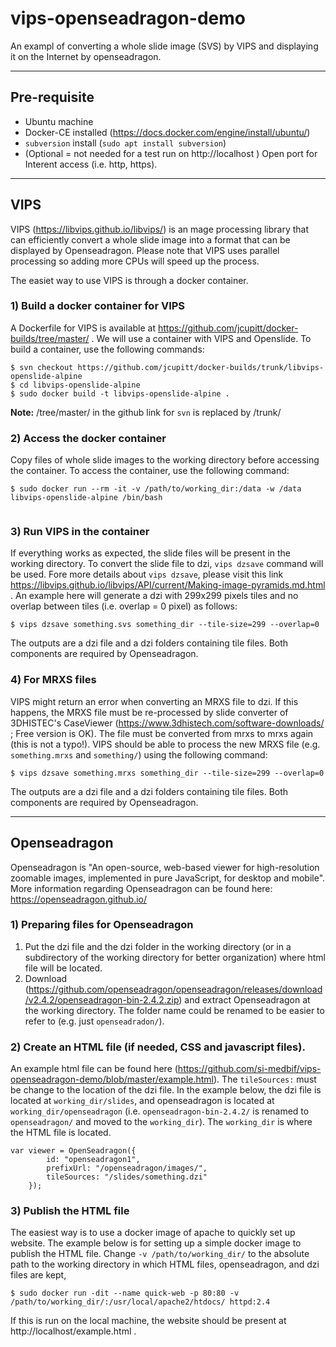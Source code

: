 # vips-openseadragon-demo
An exampl of converting a whole slide image (SVS) by VIPS and displaying it on the Internet by openseadragon.

***
## Pre-requisite
- Ubuntu machine
- Docker-CE installed (https://docs.docker.com/engine/install/ubuntu/)
- `subversion` install (`sudo apt install subversion`)
- (Optional = not needed for a test run on http://localhost ) Open port for Interent access (i.e. http, https). 

***
## VIPS
VIPS (https://libvips.github.io/libvips/) is an mage processing library that can efficiently convert a whole slide image into a format that can be displayed by Openseadragon. Please note that VIPS uses parallel processing so adding more CPUs will speed up the process. 

The easiet way to use VIPS is through a docker container.

### 1) Build a docker container for VIPS
A Dockerfile for VIPS is available at https://github.com/jcupitt/docker-builds/tree/master/ . We will use a container with VIPS and Openslide. To build a container, use the following commands:

```
$ svn checkout https://github.com/jcupitt/docker-builds/trunk/libvips-openslide-alpine
$ cd libvips-openslide-alpine
$ sudo docker build -t libvips-openslide-alpine .
```
**Note:** /tree/master/ in the github link for `svn` is replaced by /trunk/

### 2) Access the docker container
Copy files of whole slide images to the working directory before accessing the container. To access the container, use the following command:
```
$ sudo docker run --rm -it -v /path/to/working_dir:/data -w /data libvips-openslide-alpine /bin/bash
 
```
### 3) Run VIPS in the container
If everything works as expected, the slide files will be present in the working directory. To convert the slide file to dzi, `vips dzsave` command will be used. Fore more details about `vips dzsave`, please visit this link https://libvips.github.io/libvips/API/current/Making-image-pyramids.md.html . An example here will generate a dzi with 299x299 pixels tiles and no overlap between tiles (i.e. overlap = 0 pixel) as follows:
```
$ vips dzsave something.svs something_dir --tile-size=299 --overlap=0
```
The outputs are a dzi file and a dzi folders containing tile files. Both components are required by Openseadragon.

### 4) For MRXS files
VIPS might return an error when converting an MRXS file to dzi. If this happens, the MRXS file must be re-processed by slide converter of 3DHISTEC's CaseViewer (https://www.3dhistech.com/software-downloads/ ; Free version is OK). The file must be converted from mrxs to mrxs again (this is not a typo!). VIPS should be able to process the new MRXS file (e.g. `something.mrxs` and `something/`) using the following command:
```
$ vips dzsave something.mrxs something_dir --tile-size=299 --overlap=0
```
The outputs are a dzi file and a dzi folders containing tile files. Both components are required by Openseadragon.

***
## Openseadragon

Openseadragon is "An open-source, web-based viewer for high-resolution zoomable images, implemented in pure JavaScript, for desktop and mobile". More information regarding Openseadragon can be found here: https://openseadragon.github.io/

### 1) Preparing files for Openseadragon
1) Put the dzi file and the dzi folder in the working directory (or in a subdirectory of the working directory for better organization) where html file will be located. 
2) Download (https://github.com/openseadragon/openseadragon/releases/download/v2.4.2/openseadragon-bin-2.4.2.zip) and extract Openseadragon at the working directory. The folder name could be renamed to be easier to refer to (e.g. just `openseadradon/`).

### 2) Create an HTML file (if needed, CSS and javascript files).
An example html file can be found here (https://github.com/si-medbif/vips-openseadragon-demo/blob/master/example.html). The `tileSources:` must be change to the location of the dzi file. In the example below, the dzi file is located at `working_dir/slides`, and openseadragon is located at `working_dir/openseadragon` (i.e. `openseadragon-bin-2.4.2/` is renamed to `openseadragon/` and moved to the `working_dir`). The `working_dir` is where the HTML file is located.

```
var viewer = OpenSeadragon({
        id: "openseadragon1",
        prefixUrl: "/openseadragon/images/",
        tileSources: "/slides/something.dzi"
    });

```
### 3) Publish the HTML file

The easiest way is to use a docker image of apache to quickly set up website. The example below is for setting up a simple docker image to publish the HTML file. Change `-v /path/to/working_dir/` to the absolute path to the working directory in which HTML files, openseadragon, and dzi files are kept, 

```
$ sudo docker run -dit --name quick-web -p 80:80 -v /path/to/working_dir/:/usr/local/apache2/htdocs/ httpd:2.4
```

If this is run on the local machine, the website should be present at http://localhost/example.html .
